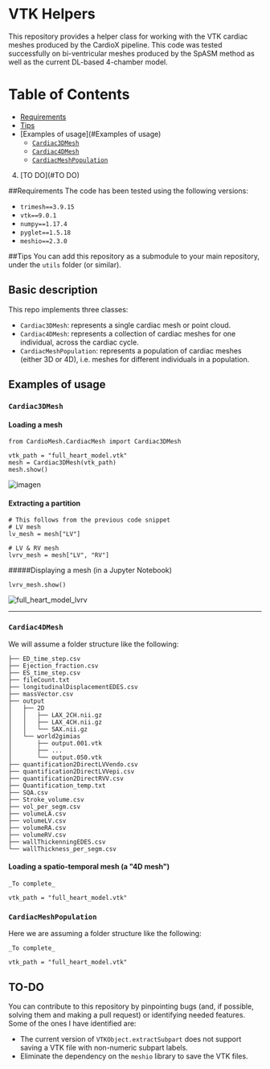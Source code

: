 # VTK Helpers
This repository provides a helper class for working with the VTK cardiac meshes produced by the CardioX pipeline.
This code was tested successfully on bi-ventricular meshes produced by the SpASM method as well as the current DL-based 4-chamber model.

# Table of Contents
- [Requirements](##Requirements)
- [Tips](#Tips)
- [Examples of usage](#Examples of usage)
    - [`Cardiac3DMesh`](#`Cardiac3DMesh`)
    - [`Cardiac4DMesh`](#`Cardiac4DMesh`)
    - [`CardiacMeshPopulation`](#`CardiacMeshPopulation`)
4. [TO DO](#TO DO)

##Requirements
The code has been tested using the following versions:
- `trimesh==3.9.15`
- `vtk==9.0.1`
- `numpy==1.17.4`
- `pyglet==1.5.18`
- `meshio==2.3.0`

##Tips
You can add this repository as a submodule to your main repository, under the `utils` folder (or similar).

## Basic description
This repo implements three classes:
- `Cardiac3DMesh`: represents a single cardiac mesh or point cloud.
- `Cardiac4DMesh`: represents a collection of cardiac meshes for one individual, across the cardiac cycle.
- `CardiacMeshPopulation`: represents a population of cardiac meshes (either 3D or 4D), i.e. meshes for different individuals in a population.

## Examples of usage

### `Cardiac3DMesh`

#### Loading a mesh

```
from CardioMesh.CardiacMesh import Cardiac3DMesh

vtk_path = "full_heart_model.vtk"
mesh = Cardiac3DMesh(vtk_path)
mesh.show()
```
![imagen](https://user-images.githubusercontent.com/11581216/124265436-92553100-db2d-11eb-97e0-4227295f1c90.png)

#### Extracting a partition

```
# This follows from the previous code snippet
# LV mesh
lv_mesh = mesh["LV"]

# LV & RV mesh
lvrv_mesh = mesh["LV", "RV"]
```

#####Displaying a mesh (in a Jupyter Notebook)
```
lvrv_mesh.show()
```

![full_heart_model_lvrv](https://user-images.githubusercontent.com/11581216/124301229-6babf000-db57-11eb-8a39-7b3305ae9d89.png)

---
### `Cardiac4DMesh`
We will assume a folder structure like the following:
```buildoutcfg
├── ED_time_step.csv
├── Ejection_fraction.csv
├── ES_time_step.csv
├── fileCount.txt
├── longitudinalDisplacementEDES.csv
├── massVector.csv
├── output
│   ├── 2D
│   │   ├── LAX_2CH.nii.gz
│   │   ├── LAX_4CH.nii.gz
│   │   └── SAX.nii.gz
│   └── world2gimias
│       ├── output.001.vtk
│       ├── ...
│       └── output.050.vtk
├── quantification2DirectLVVendo.csv
├── quantification2DirectLVVepi.csv
├── quantification2DirectRVV.csv
├── Quantification_temp.txt
├── SQA.csv
├── Stroke_volume.csv
├── vol_per_segm.csv
├── volumeLA.csv
├── volumeLV.csv
├── volumeRA.csv
├── volumeRV.csv
├── wallThickenningEDES.csv
└── wallThickness_per_segm.csv
```

#### Loading a spatio-temporal mesh (a "4D mesh")

```
_To complete_
```

```buildoutcfg
vtk_path = "full_heart_model.vtk"
```

### `CardiacMeshPopulation`
Here we are assuming a folder structure like the following:

```buildoutcfg
_To complete_
```

```buildoutcfg
vtk_path = "full_heart_model.vtk"
```

## TO-DO
You can contribute to this repository by pinpointing bugs (and, if possible, solving them and making a pull request) or identifying needed features. Some of the ones I have identified are:
- The current version of `VTKObject.extractSubpart` does not support saving a VTK file with non-numeric subpart labels.
- Eliminate the dependency on the `meshio` library to save the VTK files.